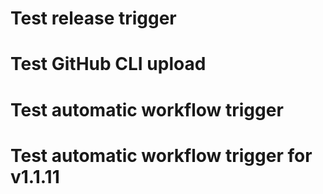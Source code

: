 # Test release trigger
# Test GitHub CLI upload
# Test automatic workflow trigger
# Test automatic workflow trigger for v1.1.11
